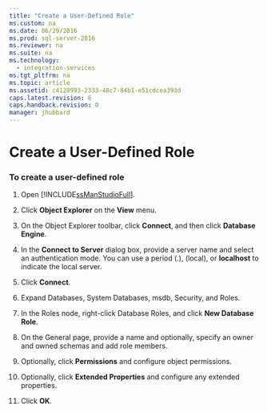 ```yaml
---
title: "Create a User-Defined Role"
ms.custom: na
ms.date: 06/29/2016
ms.prod: sql-server-2016
ms.reviewer: na
ms.suite: na
ms.technology: 
  - integration-services
ms.tgt_pltfrm: na
ms.topic: article
ms.assetid: c4128993-2333-48c7-84b1-e51cdcea393d
caps.latest.revision: 6
caps.handback.revision: 0
manager: jhubbard
---
```

# Create a User-Defined Role
### To create a user-defined role  
  
1.  Open [!INCLUDE[ssManStudioFull](../../Topics/TopicNameContainA/tokens/ssManStudioFull_md.md)].  
  
2.  Click **Object Explorer** on the **View** menu.  
  
3.  On the Object Explorer toolbar, click **Connect**, and then click **Database Engine**.  
  
4.  In the **Connect to Server** dialog box, provide a server name and select an authentication mode. You can use a period (.), (local), or **localhost** to indicate the local server.  
  
5.  Click **Connect**.  
  
6.  Expand Databases, System Databases, msdb, Security, and Roles.  
  
7.  In the Roles node, right-click Database Roles, and click **New Database Role**.  
  
8.  On the General page, provide a name and optionally, specify an owner and owned schemas and add role members.  
  
9. Optionally, click **Permissions** and configure object permissions.  
  
10. Optionally, click **Extended Properties** and configure any extended properties.  
  
11. Click **OK**.